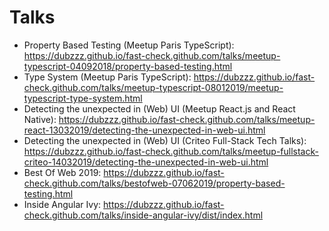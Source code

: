 # Talks

- Property Based Testing (Meetup Paris TypeScript): https://dubzzz.github.io/fast-check.github.com/talks/meetup-typescript-04092018/property-based-testing.html
- Type System (Meetup Paris TypeScript): https://dubzzz.github.io/fast-check.github.com/talks/meetup-typescript-08012019/meetup-typescript-type-system.html
- Detecting the unexpected in (Web) UI (Meetup React.js and React Native): https://dubzzz.github.io/fast-check.github.com/talks/meetup-react-13032019/detecting-the-unexpected-in-web-ui.html
- Detecting the unexpected in (Web) UI (Criteo Full-Stack Tech Talks):
  https://dubzzz.github.io/fast-check.github.com/talks/meetup-fullstack-criteo-14032019/detecting-the-unexpected-in-web-ui.html
- Best Of Web 2019: https://dubzzz.github.io/fast-check.github.com/talks/bestofweb-07062019/property-based-testing.html
- Inside Angular Ivy: https://dubzzz.github.io/fast-check.github.com/talks/inside-angular-ivy/dist/index.html
